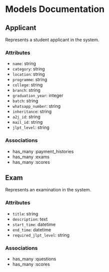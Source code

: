 # Models Documentation

## Applicant
Represents a student applicant in the system.

### Attributes
- `name`: string
- `category`: string
- `location`: string
- `programme`: string
- `college`: string
- `branch`: string
- `graduation_year`: integer
- `batch`: string
- `whatsapp_number`: string
- `inheritance`: string
- `a2j_id`: string
- `mail_id`: string
- `jlpt_level`: string

### Associations
- has_many :payment_histories
- has_many :exams
- has_many :scores

## Exam
Represents an examination in the system.

### Attributes
- `title`: string
- `description`: text
- `start_time`: datetime
- `end_time`: datetime
- `required_jlpt_level`: string

### Associations
- has_many :questions
- has_many :scores